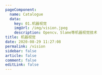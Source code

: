 ```yaml
---
pageComponent: 
  name: Catalogue
  data: 
    key: 01.机器视觉
    imgUrl: /img/vision.jpeg
    description: Opencv、Slame等机器视觉技术
title: 机器视觉
date: 2020-08-29 11:27:08
permalink: /vision
sidebar: false
article: false
comment: false
editLink: false
---
```

